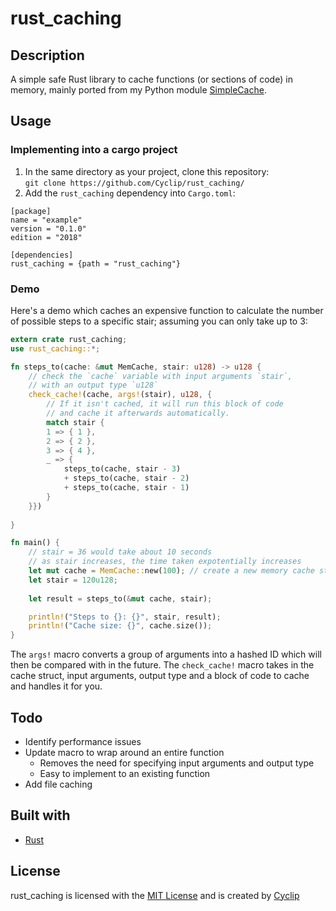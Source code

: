 # rust_caching

## Description
A simple safe Rust library to cache functions (or sections of code) in memory, mainly ported from my Python module [SimpleCache](https://github.com/Cyclip/SimpleCache). 

## Usage

### Implementing into a cargo project
1. In the same directory as your project, clone this repository:  
`git clone https://github.com/Cyclip/rust_caching/`
2. Add the `rust_caching` dependency into `Cargo.toml`:  
```
[package]
name = "example"
version = "0.1.0"
edition = "2018"

[dependencies]
rust_caching = {path = "rust_caching"}
```

### Demo

Here's a demo which caches an expensive function to calculate the number of possible steps to a specific stair; assuming you can only take up to 3:
```rust
extern crate rust_caching;
use rust_caching::*;

fn steps_to(cache: &mut MemCache, stair: u128) -> u128 {
    // check the `cache` variable with input arguments `stair`,
    // with an output type `u128`
    check_cache!(cache, args!(stair), u128, {
        // If it isn't cached, it will run this block of code
        // and cache it afterwards automatically.
        match stair {
        1 => { 1 },
        2 => { 2 },
        3 => { 4 },
        _ => {
            steps_to(cache, stair - 3)
            + steps_to(cache, stair - 2)
            + steps_to(cache, stair - 1)
        }
    }})
    
}

fn main() {
    // stair = 36 would take about 10 seconds
    // as stair increases, the time taken expotentially increases
    let mut cache = MemCache::new(100); // create a new memory cache struct
    let stair = 120u128;
   
    let result = steps_to(&mut cache, stair);

    println!("Steps to {}: {}", stair, result);
    println!("Cache size: {}", cache.size());
}
```

The `args!` macro converts a group of arguments into a hashed ID which will then be compared with in the future. 
The `check_cache!` macro takes in the cache struct, input arguments, output type and a block of code to cache and handles it for you.

## Todo
- Identify performance issues
- Update macro to wrap around an entire function
  - Removes the need for specifying input arguments and output type
  - Easy to implement to an existing function
- Add file caching

## Built with
- [Rust](https://www.rust-lang.org/)

## License
rust_caching is licensed with the [MIT License](LICENSE) and is created by [Cyclip](https://www.github.com/Cyclip)
